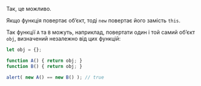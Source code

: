 Так, це можливо.

Якщо функція повертає об’єкт, тоді `new` повертає його замість `this`.

Так функції `A` та `B` можуть, наприклад, повертати один і той самий об’єкт `obj`, визначений незалежно від цих функцій:

```js run no-beautify
let obj = {};

function A() { return obj; }
function B() { return obj; }

alert( new A() == new B() ); // true
```
